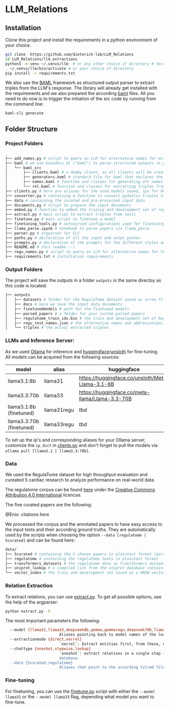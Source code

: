 # LLM_Relations

## Installation

Clone this project and install the requirements in a python environment of your choice.

```bash
git clone  https://github.com/dieterich-lab/LLM_Relations
cd LLM_Relations/llm_extractions
python3 -m venv ~/.venvs/llm  # or any other choice of directory # tested with Python 3.11.2
. ~/.venvs/llm/bin/activate # or your choice of directory
pip install -r requirements.txt
```

We also use the [BAML](https://www.boundaryml.com/) framework as structured output parser to extract triples from the LLM's response. The library will already get installed with the requirements and we also prepared the according [baml](./baml/baml_src/) files. All you need to do now is to trigger the initiation of the src code by running from the command line:

```bash
baml-cli generate
```

## Folder Structure

### Project Folders

```bash
.
├── add_names.py # script to query an LLM for alternative names for extracted triples
├── baml # we use boundary ml ("baml") to parse structured outputs (e.g. triples)
│   └── baml_src                      
│       ├── clients.baml # a dummy client, as all clients will be created live from a dictionary and added to the client registry (see clients.py)
│       ├── generators.baml # standard file for baml that declares the language and version of baml
│       ├── names.baml # function and classes for generating alt names for triples
│       └── rel.baml # function and classes for extracting triples from text
├── clients.py # here are aliases for the used models saved, ips for GPU nodes in our compute environment and the client registry for baml
├── converter.py # containing a function to convert pydantic triples to json and save them
├── data # containing the curated and pre-processed input data
├── documents.py # script to prepare the input documents
├── embed.py # function to embed the trainig and development set of regulatome in a vector store
├── extract.py # main script to extract triples from texts
├── finetune.py # main script to finetune a model
├── finetuning_tools.py # outsourced configurations used for finetuning a model
├── llama_parse.ipynb # notebook to parse papers via llama_parse
├── parser.py # argparser for CLI
├── paths.py # declaration of all the input and outpt pathes
├── prompts.py # declaration of the prompts for the different styles and regimes
├── README.md # this readme :-)
├── regu_names.py # script to query an LLM for alternative names for the entities in the RegulaTome test dataset
├── requirements.txt # installation requirements
```

### Output Folders

The project will save the outputs in a folder `outputs` in the same directoy as this code is located:

```bash
├── outputs            
│   ├── datasets # folder for the RegulaTome dataset saved as arrow files for fine-tuning
│   ├── docs # here we save the input data documents
│   ├── finetunedmodels # path for the finetuned models
│   ├── parsed_papers # a folder for your custom parsed papers
│   ├── regulatome_train_idx.bin # the train and development set of RegulaTome as vector store binary
│   ├── regu_test_names.json # the alternative names and abbreviations for the entities in the RegulaTome test set
│   └── triples # the actual extracted triples
```

### LLMs and Inference Server:

As we used [Ollama](ollama.com) for inference and [huggingface](huggingface.co)/[unsloth](https://unsloth.ai/) for fine-tuning. All models can be acquired from the following sources:


| model  | alias |huggingface  | ollama |
|---|---|---|---|
|llama3.1:8b   | llama31 | https://huggingface.co/unsloth/Meta-Llama-3.1-8B |https://ollama.com/library/llama3.1 |
|llama3.3:70b   | llama33 | https://huggingface.co/meta-llama/Llama-3.3-70B  |https://ollama.com/library/llama3.3:70b |
|llama3.1:8b (finetuned)  | llama31regu | _tbd_ | - |
|llama3.3:70b (finetuned)  | llama33regu | _tbd_ | - |


To set up the ip's and corresponding aliases for your Ollama server, customize the `ip_dict` in [clients.py](./clients.py) and don't forget to pull the models via `ollama pull [llama3.1 | llama3.3:70b]`.

### Data

We used the RegulaTome dataset for high throughput evaluation and cureated 5 cardiac research to analyze performance on real-world data.

The regulatome corpus can be found [here](https://zenodo.org/records/10808330) under the [Creative Commons Attribution 4.0 International](https://creativecommons.org/licenses/by/4.0/legalcode) licencse.

The five curated papers are the following:

@Enio: citations here

We processed the corpus and the annotated papers to have easy access to the input texts and their according ground truths. They are automatically used by the scripts when choosing the option `--data [regulatome | 5curated]` and can be found here:

```bash
data/
├── 5curated # containing the 5 chosen papers in plaintext format (parsed with llama_parse)
├── regulatome # containing the regulatome texts in plaintext format
├── transformers_datasets # the regulatome data as transformers datasets
├── uniprot_lookup # a compiled list from the uniprot database containing related molecule information
└── vector_index # the train and development set saved as a HNSW vector index
```

### Relation Extraction

To extract relations, you can use [extract.py](./extract.py). To get all possible options, use the help of the argparser:

```bash
python extract.py -h
```

The most important parameters the following:

```bash
  --model {llama31,llama33,deepseek8b,gemma,gemmaregu,deepseek70b,llama31regu,llama33regu}
                        Aliases pointing back to model names of the local Ollama server or the provider. More specifically defined in `clients.py`.
  --extractionmode {direct,nerrel}
                        `nerrel`: Extract entities first, from these, extract corresponding relations. `direct`: Extract relations (triples) in a single step.
  --chattype {oneshot,stepwise,lookup}
                        `oneshot`: extract relations in a single step (don't ask for revising). `stepwise`: Let the LLM revise the prompts in two additional steps. `lookup`: Sets `extractionmode` to `nerrel` and queries information about the entities from our uniprot
                        database.
  --data {5curated,regulatome}
                        Aliases that point to the according txt/md files of the RegulaTome corpus or our 5 curated papaers.
```

### Fine-tuning

For finetuning, you can use the [finetune.py](./finetune.py) script with either the `--model llama31` or the `--model llama33` flag, depending what model you want to fine-tune.